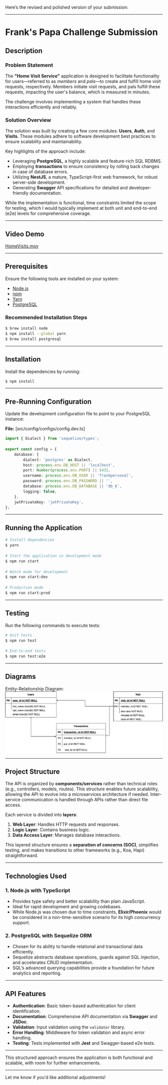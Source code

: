 Here’s the revised and polished version of your submission:

---

# Frank's Papa Challenge Submission

## Description

### Problem Statement
The **"Home Visit Service"** application is designed to facilitate functionality for users—referred to as *members* and *pals*—to create and fulfill home visit requests, respectively. Members initiate visit requests, and pals fulfill these requests, impacting the user's balance, which is measured in minutes. 

The challenge involves implementing a system that handles these interactions efficiently and reliably.

### Solution Overview
The solution was built by creating a few core modules: **Users**, **Auth**, and **Visits**. These modules adhere to software development best practices to ensure scalability and maintainability.

Key highlights of the approach include:

- Leveraging **PostgreSQL**, a highly scalable and feature-rich SQL RDBMS.
- Employing **transactions** to ensure consistency by rolling back changes in case of database errors.
- Utilizing **NestJS**, a mature, TypeScript-first web framework, for robust server-side development.
- Generating **Swagger** API specifications for detailed and developer-friendly documentation.

While the implementation is functional, time constraints limited the scope for testing, which I would typically implement at both unit and end-to-end (e2e) levels for comprehensive coverage.

---

## Video Demo
[HomeVisits.mov](./HomeVisits.mov)

---

## Prerequisites
Ensure the following tools are installed on your system:
-   [Node.js](https://nodejs.org/) 
-   [npm](https://www.npmjs.com/)
-   [Yarn](https://classic.yarnpkg.com/lang/en/docs/install/)
-   [PostgreSQL](https://www.postgresql.org/)

### Recommended Installation Steps
```bash
$ brew install node
$ npm install --global yarn
$ brew install postgresql
```

---

## Installation
Install the dependencies by running:
```bash
$ npm install
```

---

## Pre-Running Configuration
Update the development configuration file to point to your PostgreSQL instance:

**File:** [src/config/configs/config.dev.ts]  
```typescript
import { Dialect } from 'sequelize/types';

export const config = {
    database: {
        dialect: 'postgres' as Dialect,
        host: process.env.DB_HOST || 'localhost',
        port: Number(process.env.PORT) || 5432,
        username: process.env.DB_USER || 'frankpersonal',
        password: process.env.DB_PASSWORD || '',
        database: process.env.DB_DATABASE || 'db_6',
        logging: false,
    },
    jwtPrivateKey: 'jwtPrivateKey',
};
```

---

## Running the Application
```bash
# Install dependencies
$ yarn 

# Start the application in development mode
$ npm run start

# Watch mode for development
$ npm run start:dev

# Production mode
$ npm run start:prod
```

---

## Testing
Run the following commands to execute tests:
```bash
# Unit tests
$ npm run test

# End-to-end tests
$ npm run test:e2e
```

---

## Diagrams
Entity-Relationship Diagram:  
![ERD](docs/erd.jpg)

---

## Project Structure
The API is organized by **components/services** rather than technical roles (e.g., controllers, models, routes). This structure enables future scalability, allowing the API to evolve into a microservices architecture if needed. Inter-service communication is handled through APIs rather than direct file access.

Each service is divided into **layers**:
1. **Web Layer**: Handles HTTP requests and responses.
2. **Logic Layer**: Contains business logic.
3. **Data Access Layer**: Manages database interactions.

This layered structure ensures a **separation of concerns (SOC)**, simplifies testing, and makes transitions to other frameworks (e.g., Koa, Hapi) straightforward.

---

## Technologies Used

### 1. Node.js with TypeScript
- Provides type safety and better scalability than plain JavaScript.
- Ideal for rapid development and growing codebases.
- While Node.js was chosen due to time constraints, **Elixir/Phoenix** would be considered in a non-time-sensitive scenario for its high concurrency support.

### 2. PostgreSQL with Sequelize ORM
- Chosen for its ability to handle relational and transactional data efficiently.
- Sequelize abstracts database operations, guards against SQL injection, and accelerates CRUD implementation.
- SQL’s advanced querying capabilities provide a foundation for future analytics and reporting.

---

## API Features
- **Authentication**: Basic token-based authentication for client identification.
- **Documentation**: Comprehensive API documentation via **Swagger** and **JSDoc**.
- **Validation**: Input validation using the `validator` library.
- **Error Handling**: Middleware for token validation and async error handling.
- **Testing**: Tests implemented with **Jest** and Swagger-based e2e tests.

---

This structured approach ensures the application is both functional and scalable, with room for further enhancements.

--- 

Let me know if you'd like additional adjustments!
